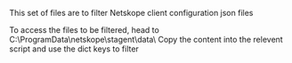 This set of files are to filter Netskope client configuration json files

To access the files to be filtered, head to C:\ProgramData\netskope\stagent\data\ 
Copy the content into the relevent script and use the dict keys to filter
